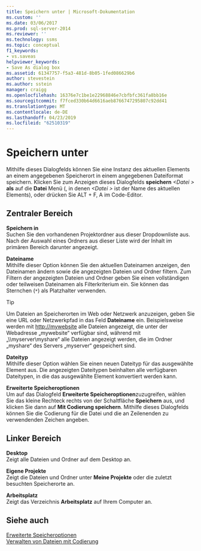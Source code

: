 ```yaml
---
title: Speichern unter | Microsoft-Dokumentation
ms.custom: ''
ms.date: 03/06/2017
ms.prod: sql-server-2014
ms.reviewer: ''
ms.technology: ssms
ms.topic: conceptual
f1_keywords:
- vs.saveas
helpviewer_keywords:
- Save As dialog box
ms.assetid: 61347757-f5a3-481d-8b05-1fed086629b6
author: stevestein
ms.author: sstein
manager: craigg
ms.openlocfilehash: 16376e7c1be1e22968846e7cbfbfc361fa8bb16e
ms.sourcegitcommit: f7fced330b64d6616aeb8766747295807c92dd41
ms.translationtype: MT
ms.contentlocale: de-DE
ms.lasthandoff: 04/23/2019
ms.locfileid: "62510319"
---
```

# <a name="save-as"></a>Speichern unter
  Mithilfe dieses Dialogfelds können Sie eine Instanz des aktuellen Elements an einem angegebenen Speicherort in einem angegebenen Dateiformat speichern. Klicken Sie zum Anzeigen dieses Dialogfelds **speichern**  *\<Datei >* **als** auf die **Datei** Menü (, in denen  *\<Datei >* ist der Name des aktuellen Elements), oder drücken Sie ALT + F, A im Code-Editor.  
  
## <a name="central-panel"></a>Zentraler Bereich  
 **Speichern in**  
 Suchen Sie den vorhandenen Projektordner aus dieser Dropdownliste aus. Nach der Auswahl eines Ordners aus dieser Liste wird der Inhalt im primären Bereich darunter angezeigt.  
  
 **Dateiname**  
 Mithilfe dieser Option können Sie den aktuellen Dateinamen anzeigen, den Dateinamen ändern sowie die angezeigten Dateien und Ordner filtern. Zum Filtern der angezeigten Dateien und Ordner geben Sie einen vollständigen oder teilweisen Dateinamen als Filterkriterium ein. Sie können das Sternchen (`*`) als Platzhalter verwenden.  
  
> [!TIP]
>  Um Dateien an Speicherorten im Web oder Netzwerk anzuzeigen, geben Sie eine URL oder Netzwerkpfad in das Feld **Dateiname** ein. Beispielsweise werden mit <http://mywebsite> alle Dateien angezeigt, die unter der Webadresse „mywebsite“ verfügbar sind, während mit „\\\myserver\myshare“ alle Dateien angezeigt werden, die im Ordner „myshare“ des Servers „myserver“ gespeichert sind.  
  
 **Dateityp**  
 Mithilfe dieser Option wählen Sie einen neuen Dateityp für das ausgewählte Element aus. Die angezeigten Dateitypen beinhalten alle verfügbaren Dateitypen, in die das ausgewählte Element konvertiert werden kann.  
  
 **Erweiterte Speicheroptionen**  
 Um auf das Dialogfeld **Erweiterte Speicheroptionen**zuzugreifen, wählen Sie das kleine Rechteck rechts von der Schaltfläche **Speichern** aus, und klicken Sie dann auf **Mit Codierung speichern**. Mithilfe dieses Dialogfelds können Sie die Codierung für die Datei und die an Zeilenenden zu verwendenden Zeichen angeben.  
  
## <a name="left-panel"></a>Linker Bereich  
 **Desktop**  
 Zeigt alle Dateien und Ordner auf dem Desktop an.  
  
 **Eigene Projekte**  
 Zeigt die Dateien und Ordner unter **Meine Projekte** oder die zuletzt besuchten Speicherorte an.  
  
 **Arbeitsplatz**  
 Zeigt das Verzeichnis **Arbeitsplatz** auf Ihrem Computer an.  
  
## <a name="see-also"></a>Siehe auch  
 [Erweiterte Speicheroptionen](advanced-save-options.md)   
 [Verwalten von Dateien mit Codierung](../solution/manage-files-with-encoding.md)  
  
  
